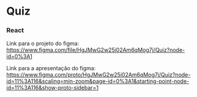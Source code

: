 # Quiz

### React

Link para o projeto do figma:
https://www.figma.com/file/HgJMwG2w25i02Am6qMog7j/Quiz?node-id=0%3A1

Link para a apresentação do figma:
https://www.figma.com/proto/HgJMwG2w25i02Am6qMog7j/Quiz?node-id=11%3A116&scaling=min-zoom&page-id=0%3A1&starting-point-node-id=11%3A116&show-proto-sidebar=1

